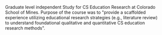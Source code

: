 Graduate level independent Study for CS Education Research at Colorado School of Mines. Purpose of the course was to "provide a scaffolded experience utilizing educational research 
strategies (e.g., literature review) to understand foundational qualitative and quantitative CS education research methods".
